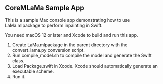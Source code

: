 ## CoreMLaMa Sample App

This is a sample Mac console app demonstrating how to use LaMa.mlpackage to perform inpainting in Swift.

You need macOS 12 or later and Xcode to build and run this app.

1. Create LaMa.mlpackage in the parent directory with the convert_lama.py conversion script.
2. Run compile_model.sh to compile the model and generate the Swift class.
3. Load Package.swift in Xcode. Xcode should automatically generate an executable scheme.
4. Run it.
